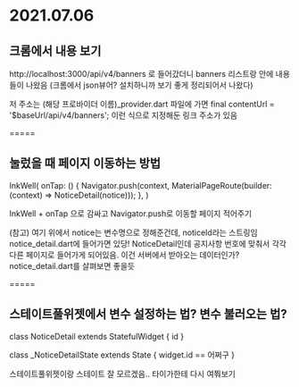 # 2021.07.06

## 크롬에서 내용 보기

http://localhost:3000/api/v4/banners
로 들어갔더니 banners 리스트랑 안에 내용들이 나왔음
(크롬에서 json뷰어? 설치하니까 보기 좋게 정리되어서 나왔다)

저 주소는 (해당 프로바이더 이름)_provider.dart 파일에 가면
final contentUrl = '$baseUrl/api/v4/banners';
이런 식으로 지정해둔 링크 주소가 있음

=====

## 눌렀을 때 페이지 이동하는 방법

InkWell(
      onTap: () {
        Navigator.push(context, MaterialPageRoute(builder: (context) => NoticeDetail(notice)));
      },
)

InkWell + onTap 으로 감싸고
Navigator.push로 이동할 페이지 적어주기

(참고)
여기 위에서 notice는 변수명으로 정해준건데, noticeId라는 스트링임
notice_detail.dart에 들어가면 있당!
NoticeDetail인데 공지사항 번호에 맞춰서 각각 다른 페이지로 들어가게 되어있음.
이건 서버에서 받아오는 데이터인가?
notice_detail.dart를 살펴보면 좋을듯

=====

## 스테이트풀위젯에서 변수 설정하는 법? 변수 불러오는 법?

class NoticeDetail extends StatefulWidget {
    id
}

class _NoticeDetailState extends State<NoticeDetail> {
    widget.id == 어쩌구
}

스테이트풀위젯이랑 스테이트
잘 모르겠음.. 타이가한테 다시 여쭤보기